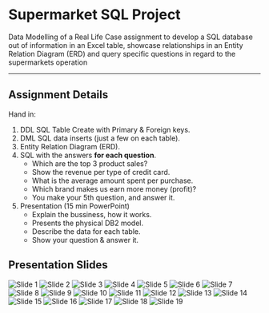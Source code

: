 # Supermarket SQL Project #

Data Modelling of a Real Life Case assignment to develop a SQL database out of information in an Excel table, showcase relationships in an Entity Relation Diagram (ERD) and query specific questions in regard to the supermarkets operation

----

## Assignment Details ##

Hand in:

  1. DDL SQL Table Create with Primary & Foreign keys.
  2. DML SQL data inserts (just a few on each table).
  3. Entity Relation Diagram (ERD).
  4. SQL with the answers __for each question__.
      * Which are the top 3 product sales?
      * Show the revenue per type of credit card.
      * What is the average amount spent per purchase.
      * Which brand makes us earn more money (profit)?
      * You make your 5th question, and answer it.
  5. Presentation (15 min PowerPoint)
      * Explain the bussiness, how it works.
      * Presents the physical DB2 model.
      * Describe the data for each table.
      * Show your question & answer it.
      
## Presentation Slides ##

<img src="https://github.com/Fe1ix789/MBD/blob/master/Presentation_Slides_SQL_Project/Slide2.jpeg?raw=true" alt="Slide 1" width=fill>

<img src="https://github.com/Fe1ix789/MBD/blob/master/Presentation_Slides_SQL_Project/Slide3.jpeg?raw=true" alt="Slide 2" width=fill>

<img src="https://github.com/Fe1ix789/MBD/blob/master/Presentation_Slides_SQL_Project/Slide4.jpeg?raw=true" alt="Slide 3" width=fill>

<img src="https://github.com/Fe1ix789/MBD/blob/master/Presentation_Slides_SQL_Project/Slide5.jpeg?raw=true" alt="Slide 4" width=fill>

<img src="https://github.com/Fe1ix789/MBD/blob/master/Presentation_Slides_SQL_Project/Slide6.jpeg?raw=true" alt="Slide 5" width=fill>

<img src="https://github.com/Fe1ix789/MBD/blob/master/Presentation_Slides_SQL_Project/Slide7.jpeg?raw=true" alt="Slide 6" width=fill>

<img src="https://github.com/Fe1ix789/MBD/blob/master/Presentation_Slides_SQL_Project/Slide8.jpeg?raw=true" alt="Slide 7" width=fill>

<img src="https://github.com/Fe1ix789/MBD/blob/master/Presentation_Slides_SQL_Project/Slide9.jpeg?raw=true" alt="Slide 8" width=fill>

<img src="https://github.com/Fe1ix789/MBD/blob/master/Presentation_Slides_SQL_Project/Slide10.jpeg?raw=true" alt="Slide 9" width=fill>

<img src="https://github.com/Fe1ix789/MBD/blob/master/Presentation_Slides_SQL_Project/Slide11.jpeg?raw=true" alt="Slide 10" width=fill>

<img src="https://github.com/Fe1ix789/MBD/blob/master/Presentation_Slides_SQL_Project/Slide12.jpeg?raw=true" alt="Slide 11" width=fill>

<img src="https://github.com/Fe1ix789/MBD/blob/master/Presentation_Slides_SQL_Project/Slide13.jpeg?raw=true" alt="Slide 12" width=fill>

<img src="https://github.com/Fe1ix789/MBD/blob/master/Presentation_Slides_SQL_Project/Slide14.jpeg?raw=true" alt="Slide 13" width=fill>

<img src="https://github.com/Fe1ix789/MBD/blob/master/Presentation_Slides_SQL_Project/Slide15.jpeg?raw=true" alt="Slide 14" width=fill>

<img src="https://github.com/Fe1ix789/MBD/blob/master/Presentation_Slides_SQL_Project/Slide16.jpeg?raw=true" alt="Slide 15" width=fill>

<img src="https://github.com/Fe1ix789/MBD/blob/master/Presentation_Slides_SQL_Project/Slide17.jpeg?raw=true" alt="Slide 16" width=fill>

<img src="https://github.com/Fe1ix789/MBD/blob/master/Presentation_Slides_SQL_Project/Slide18.jpeg?raw=true" alt="Slide 17" width=fill>

<img src="https://github.com/Fe1ix789/MBD/blob/master/Presentation_Slides_SQL_Project/Slide19.jpeg?raw=true" alt="Slide 18" width=fill>

<img src="https://github.com/Fe1ix789/MBD/blob/master/Presentation_Slides_SQL_Project/Slide20.jpeg?raw=true" alt="Slide 19" width=fill>

